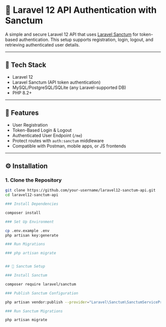 # 🔐 Laravel 12 API Authentication with Sanctum

A simple and secure Laravel 12 API that uses [Laravel Sanctum](https://laravel.com/docs/sanctum) for token-based authentication. This setup supports registration, login, logout, and retrieving authenticated user details.

---

## 🧰 Tech Stack

- Laravel 12
- Laravel Sanctum (API token authentication)
- MySQL/PostgreSQL/SQLite (any Laravel-supported DB)
- PHP 8.2+

---

## 🚀 Features

- User Registration
- Token-Based Login & Logout
- Authenticated User Endpoint (`/me`)
- Protect routes with `auth:sanctum` middleware
- Compatible with Postman, mobile apps, or JS frontends

---

## ⚙️ Installation

### 1. Clone the Repository

```bash
git clone https://github.com/your-username/laravel12-sanctum-api.git
cd laravel12-sanctum-api

### Install Dependencies

composer install

### Set Up Environment

cp .env.example .env
php artisan key:generate

### Run Migrations

### php artisan migrate


## 🔐 Sanctum Setup

### Install Sanctum

composer require laravel/sanctum

### Publish Sanctum Configuration

php artisan vendor:publish --provider="Laravel\Sanctum\SanctumServiceProvider"

### Run Sanctum Migrations

php artisan migrate


